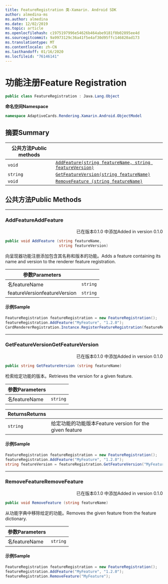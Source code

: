 ```yaml
---
title: FeatureRegistration 类-Xamarin. Android SDK
author: almedina-ms
ms.author: almedina
ms.date: 12/02/2019
ms.topic: article
ms.openlocfilehash: c1975197996e54626b464abe9181f0b02895ee4d
ms.sourcegitcommit: 9a9973129c36a41f5e4af30d95ffc146820ad173
ms.translationtype: MT
ms.contentlocale: zh-CN
ms.lasthandoff: 01/16/2020
ms.locfileid: "76146141"
---
```

# <a name="feature-registration"></a><span data-ttu-id="425cb-102">功能注册</span><span class="sxs-lookup"><span data-stu-id="425cb-102">Feature Registration</span></span>

```csharp
public class FeatureRegistration : Java.Lang.Object 
```

<span data-ttu-id="425cb-103">**命名空间**</span><span class="sxs-lookup"><span data-stu-id="425cb-103">**Namespace**</span></span>
```csharp
namespace AdaptiveCards.Rendering.Xamarin.Android.ObjectModel
```

## <a name="summary"></a><span data-ttu-id="425cb-104">摘要</span><span class="sxs-lookup"><span data-stu-id="425cb-104">Summary</span></span>

| <span data-ttu-id="425cb-105">公共方法</span><span class="sxs-lookup"><span data-stu-id="425cb-105">Public methods</span></span> | |
| --- | ---- |
| ```void``` | [```AddFeature(string featureName, string featureVersion)```](#addfeature) |
| ```string``` | [```GetFeatureVersion(string featureName)```](#getfeatureversion) |
| ```void``` | [```RemoveFeature (string featureName)```](#removefeature) |

## <a name="public-methods"></a><span data-ttu-id="425cb-106">公共方法</span><span class="sxs-lookup"><span data-stu-id="425cb-106">Public Methods</span></span>

---

### <a id="addfeature"></a><span data-ttu-id="425cb-107">AddFeature</span><span class="sxs-lookup"><span data-stu-id="425cb-107">AddFeature</span></span>
<p style='text-align:right'><span data-ttu-id="425cb-108">已在版本0.1.0 中添加</span><span class="sxs-lookup"><span data-stu-id="425cb-108">Added in version 0.1.0</span></span></p>

```csharp
public void AddFeature (string featureName, 
                        string featureVersion)
```

<span data-ttu-id="425cb-109">向呈现器功能注册添加包含其名称和版本的功能。</span><span class="sxs-lookup"><span data-stu-id="425cb-109">Adds a feature containing its name and version to the renderer feature registration.</span></span>

| <span data-ttu-id="425cb-110">参数</span><span class="sxs-lookup"><span data-stu-id="425cb-110">Parameters</span></span> | |
| --- | --- |
| <span data-ttu-id="425cb-111">名</span><span class="sxs-lookup"><span data-stu-id="425cb-111">featureName</span></span> | ```string``` |
| <span data-ttu-id="425cb-112">featureVersion</span><span class="sxs-lookup"><span data-stu-id="425cb-112">featureVersion</span></span> | ```string``` |

#### <a name="sample"></a><span data-ttu-id="425cb-113">示例</span><span class="sxs-lookup"><span data-stu-id="425cb-113">Sample</span></span>

```csharp
FeatureRegistration featureRegistration = new FeatureRegistration();
featureRegistration.AddFeature("MyFeature", "1.2.0");
CardRendererRegistration.Instance.RegisterFeatureRegistration(featureRegistration);
```

---

### <a id="getfeatureversion"></a><span data-ttu-id="425cb-114">GetFeatureVersion</span><span class="sxs-lookup"><span data-stu-id="425cb-114">GetFeatureVersion</span></span>
<p style='text-align:right'><span data-ttu-id="425cb-115">已在版本0.1.0 中添加</span><span class="sxs-lookup"><span data-stu-id="425cb-115">Added in version 0.1.0</span></span></p>

```csharp
public string GetFeatureVersion (string featureName)
```

<span data-ttu-id="425cb-116">检索给定功能的版本。</span><span class="sxs-lookup"><span data-stu-id="425cb-116">Retrieves the version for a given feature.</span></span> 

| <span data-ttu-id="425cb-117">参数</span><span class="sxs-lookup"><span data-stu-id="425cb-117">Parameters</span></span> | |
| --- | --- |
| <span data-ttu-id="425cb-118">名</span><span class="sxs-lookup"><span data-stu-id="425cb-118">featureName</span></span> | ```string``` |

| <span data-ttu-id="425cb-119">Returns</span><span class="sxs-lookup"><span data-stu-id="425cb-119">Returns</span></span> | |
| --- | --- |
| ```string``` | <span data-ttu-id="425cb-120">给定功能的功能版本</span><span class="sxs-lookup"><span data-stu-id="425cb-120">Feature version for the given feature</span></span> |

#### <a name="sample"></a><span data-ttu-id="425cb-121">示例</span><span class="sxs-lookup"><span data-stu-id="425cb-121">Sample</span></span>

```csharp
FeatureRegistration featureRegistration = new FeatureRegistration();
featureRegistration.AddFeature("MyFeature", "1.2.0");
string featureVersion = featureRegistration.GetFeatureVersion("MyFeature"); // 1.2.0
```

---

### <a id="removefeature"></a><span data-ttu-id="425cb-122">RemoveFeature</span><span class="sxs-lookup"><span data-stu-id="425cb-122">RemoveFeature</span></span>
<p style='text-align:right'><span data-ttu-id="425cb-123">已在版本0.1.0 中添加</span><span class="sxs-lookup"><span data-stu-id="425cb-123">Added in version 0.1.0</span></span></p>

```csharp
public void RemoveFeature (string featureName)
```

<span data-ttu-id="425cb-124">从功能字典中移除给定的功能。</span><span class="sxs-lookup"><span data-stu-id="425cb-124">Removes the given feature from the feature dictionary.</span></span>

| <span data-ttu-id="425cb-125">参数</span><span class="sxs-lookup"><span data-stu-id="425cb-125">Parameters</span></span> | |
| --- | --- |
| <span data-ttu-id="425cb-126">名</span><span class="sxs-lookup"><span data-stu-id="425cb-126">featureName</span></span> | ```string``` |

#### <a name="sample"></a><span data-ttu-id="425cb-127">示例</span><span class="sxs-lookup"><span data-stu-id="425cb-127">Sample</span></span>

```csharp
FeatureRegistration featureRegistration = new FeatureRegistration();
featureRegistration.AddFeature("MyFeature", "1.2.0");
featureRegistration.RemoveFeature("MyFeature");
```